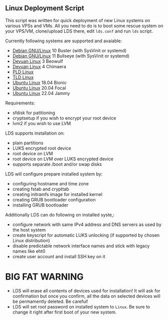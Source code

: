 ## Linux Deployment Script

This script was written for quick deployment of new Linux systems on various
VPSs and VMs. All you need to do is to boot some rescue system on your VPS/VM,
clone/upload LDS there, edit `lds.conf` and run `lds` script.

Currently following systems are supported and avaiable:

* [Debian GNU/Linux](https://www.debian.org/) 10 Buster (with SysVinit or systemd)
* [Debian GNU/Linux](https://www.debian.org/) 11 Bullseye (with SysVinit or systemd)
* [Devuan Linux](https://devuan.org/) 3 Beowulf
* [Devuan Linux](https://devuan.org/) 4 Chimaera
* [PLD Linux](https://pld-linux.org/)
* [TLD Linux](https://tld-linux.org/)
* [Ubuntu Linux](https://ubuntu.com/) 18.04 Bionic
* [Ubuntu Linux](https://ubuntu.com/) 20.04 Focal
* [Ubuntu Linux](https://ubuntu.com/) 22.04 Jammy

Requirements:

* sfdisk for patitioning
* cryptsetup if you wish to encrypt your root device
* lvm2 if you wish to use LVM

LDS supports installation on:

* plain partitions
* LUKS encrypted root device
* root device on LVM
* root device on LVM over LUKS encrypted device
* supports separate /boot and/or swap disks

LDS will configure prepare installed system by:

* configuring hostname and time zone
* creating fstab and crypttab
* creating initramfs image for installed kernel
* creating GRUB bootloader configuration
* installing GRUB bootloader

Additionally LDS can do following on installed syste,:

* configure network with same IPv4 address and DNS servers as used by the host system
* create keyscript for automatic LUKS unlocking (if supported by chosen Linux distribution)
* disable predictable network interface names and stick with legacy names like eht0
* create user account and install SSH key on it

# BIG FAT WARNING

* LDS will erase all contents of devices used for installation! It will ask for confirmation but once you confirm, all the data on selected devices will be permamently deleted. Be careful!
* LDS will set root password on installed system to `Linux`. Be sure to change it right after first boot of your new system.
